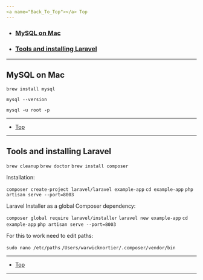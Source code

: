 ```yaml
---
<a name="Back_To_Top"></a> Top
---
```


- ### [MySQL on Mac](#MySQL_on_Mac)
- ### [Tools and installing Laravel](#Tools_and_installing_Laravel)

---

## <a name="MySQL_on_Mac"></a>MySQL on Mac

`brew install mysql`

`mysql --version`

`mysql -u root -p`

---

- [Top](#Back_To_Top)

---


## <a name="Tools_and_installing_Laravel"></a>Tools and installing Laravel

`brew cleanup`
`brew doctor`
`brew install composer`

Installation:

`composer create-project laravel/laravel example-app`
`cd example-app`
`php artisan serve --port=8003`

Laravel Installer as a global Composer dependency:

`composer global require laravel/installer`
`laravel new example-app`
`cd example-app`
`php artisan serve --port=8003` 

For this to work need to edit paths:

`sudo nano /etc/paths`
`/Users/warwicknortier/.composer/vendor/bin`

---

- [Top](#Back_To_Top)

---
